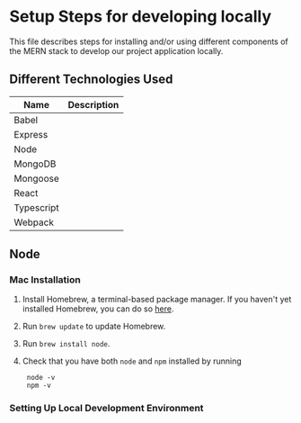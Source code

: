# **Setup Steps for developing locally**

This file describes steps for installing and/or using different components of
the MERN stack to develop our project application locally.

## **Different Technologies Used**
Name | Description
--- | ---
Babel | 
Express | 
Node | 
MongoDB | 
Mongoose | 
React | 
Typescript | 
Webpack | 

## **Node**

### **Mac Installation**

1. Install Homebrew, a terminal-based package manager. If you haven't yet
    installed Homebrew, you can do so [here](https://brew.sh/).
2. Run `brew update` to update Homebrew.
3. Run `brew install node`.
4. Check that you have both `node` and `npm` installed by running

        node -v
        npm -v

### **Setting Up Local Development Environment**


